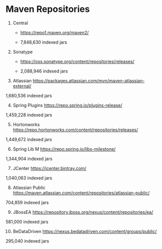 # Maven Repositories

1.  Central

    *   https://repo1.maven.org/maven2/

    *   7,848,630 indexed jars

2.  Sonatype

    *   https://oss.sonatype.org/content/repositories/releases/

    *   2,088,946 indexed jars

3. Atlassian
https://packages.atlassian.com/mvn/maven-atlassian-external/

1,680,536 indexed jars

4. Spring Plugins
https://repo.spring.io/plugins-release/

1,459,228 indexed jars

5. Hortonworks
https://repo.hortonworks.com/content/repositories/releases/

1,449,672 indexed jars

6. Spring Lib M
https://repo.spring.io/libs-milestone/

1,344,904 indexed jars

7. JCenter
https://jcenter.bintray.com/

1,040,063 indexed jars

8. Atlassian Public
https://maven.atlassian.com/content/repositories/atlassian-public/

704,859 indexed jars

9. JBossEA
https://repository.jboss.org/nexus/content/repositories/ea/

581,000 indexed jars

10. BeDataDriven
https://nexus.bedatadriven.com/content/groups/public/

295,040 indexed jars